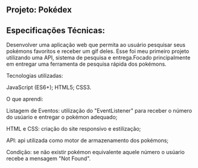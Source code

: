 ## Projeto: Pokédex

## Especificações Técnicas:

Desenvolver uma aplicação web que permita ao usuário pesquisar seus pokémons favoritos e receber um gif deles. Esse foi meu primeiro projeto utilizando uma API, sistema de pesquisa e entrega.Focado principalmente em entregar uma ferramenta de pesquisa rápida dos pokémons.

Tecnologias utilizadas:

JavaScript (ES6+);
HTML5;
CSS3.

O que aprendi:

Listagem de Eventos: utilização do "EventListener" para receber o número do usúario e entregar o pokémon adequado;

HTML e CSS: criação do site responsivo e estilização;

API: api utilizada como motor de armazenamento dos pokémons;

Condição: se não existir pokémon equivalente aquele número o usúario recebe a mensagem "Not Found".
